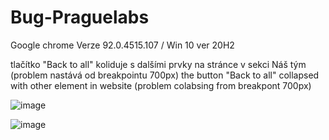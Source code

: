# Bug-Praguelabs
Google chrome Verze 92.0.4515.107 / Win 10 ver 20H2

tlačítko "Back to all" koliduje s dalšími prvky na stránce v sekci Náš tým (problem nastává od breakpointu 700px)
the button "Back to all" collapsed with other element in website (problem colabsing from breakpont 700px)

![image](https://user-images.githubusercontent.com/70089438/127156789-592a0931-d2d9-468d-8727-9560598e8309.png)

![image](https://user-images.githubusercontent.com/70089438/127157587-5b748233-7dbb-4406-8be6-8b419c68a152.png)

